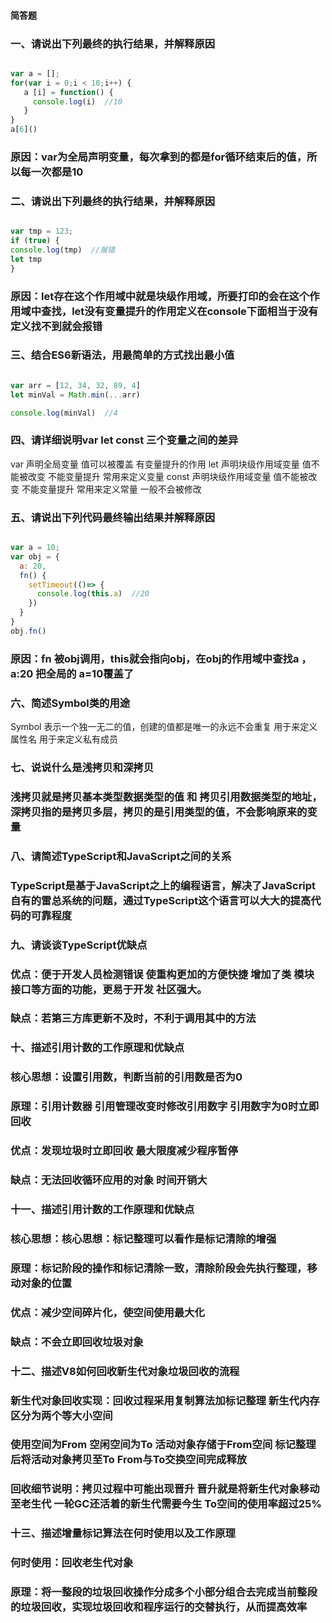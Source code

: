 
#### 简答题

### 一、请说出下列最终的执行结果，并解释原因
```javascript

var a = [];
for(var i = 0;i < 10;i++) {
   a [i] = function() {
     console.log(i)  //10
   }
}
a[6]() 

```
### 原因：var为全局声明变量，每次拿到的都是for循环结束后的值，所以每一次都是10

### 二、请说出下列最终的执行结果，并解释原因
```javascript

var tmp = 123;
if (true) {
console.log(tmp)  //报错
let tmp
}

```
### 原因：let存在这个作用域中就是块级作用域，所要打印的会在这个作用域中查找，let没有变量提升的作用定义在console下面相当于没有定义找不到就会报错

### 三、结合ES6新语法，用最简单的方式找出最小值
```javascript

var arr = [12, 34, 32, 89, 4]
let minVal = Math.min(...arr)

console.log(minVal)  //4

```

### 四、请详细说明var let const 三个变量之间的差异
var 声明全局变量 值可以被覆盖 有变量提升的作用 
let 声明块级作用域变量 值不能被改变 不能变量提升 常用来定义变量
const 声明块级作用域变量 值不能被改变 不能变量提升 常用来定义常量 一般不会被修改

### 五、请说出下列代码最终输出结果并解释原因

```javascript

var a = 10;
var obj = {
  a: 20,
  fn() {
    setTimeout(()=> {
      console.log(this.a)  //20
    }) 
  }
}
obj.fn()   

```
### 原因：fn 被obj调用，this就会指向obj，在obj的作用域中查找a ，a:20 把全局的 a=10覆盖了

### 六、简述Symbol类的用途

Symbol 表示一个独一无二的值，创建的值都是唯一的永远不会重复 
用于来定义属性名
用于来定义私有成员

### 七、说说什么是浅拷贝和深拷贝
 
### 浅拷贝就是拷贝基本类型数据类型的值 和 拷贝引用数据类型的地址，深拷贝指的是拷贝多层，拷贝的是引用类型的值，不会影响原来的变量

### 八、请简述TypeScript和JavaScript之间的关系

### TypeScript是基于JavaScript之上的编程语言，解决了JavaScript自有的雷总系统的问题，通过TypeScript这个语言可以大大的提高代码的可靠程度

### 九、请谈谈TypeScript优缺点

### 优点：便于开发人员检测错误  使重构更加的方便快捷  增加了类 模块 接口等方面的功能，更易于开发 社区强大。
### 缺点：若第三方库更新不及时，不利于调用其中的方法

### 十、描述引用计数的工作原理和优缺点

### 核心思想：设置引用数，判断当前的引用数是否为0
### 原理：引用计数器  引用管理改变时修改引用数字 引用数字为0时立即回收
### 优点：发现垃圾时立即回收  最大限度减少程序暂停
### 缺点：无法回收循环应用的对象  时间开销大

### 十一、描述引用计数的工作原理和优缺点

### 核心思想：核心思想：标记整理可以看作是标记清除的增强
### 原理：标记阶段的操作和标记清除一致，清除阶段会先执行整理，移动对象的位置
### 优点：减少空间碎片化，使空间使用最大化
### 缺点：不会立即回收垃圾对象

### 十二、描述V8如何回收新生代对象垃圾回收的流程

### 新生代对象回收实现：回收过程采用复制算法加标记整理  新生代内存区分为两个等大小空间 
### 使用空间为From 空闲空间为To   活动对象存储于From空间 标记整理后将活动对象拷贝至To  From与To交换空间完成释放
### 回收细节说明：拷贝过程中可能出现晋升  晋升就是将新生代对象移动至老生代 一轮GC还活着的新生代需要今生 To空间的使用率超过25%

### 十三、描述增量标记算法在何时使用以及工作原理

### 何时使用：回收老生代对象
### 原理：将一整段的垃圾回收操作分成多个小部分组合去完成当前整段的垃圾回收，实现垃圾回收和程序运行的交替执行，从而提高效率